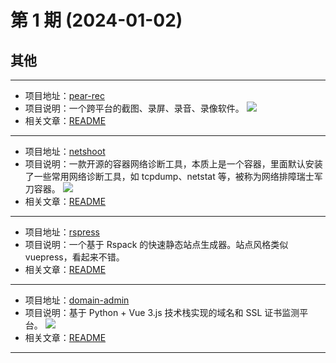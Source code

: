 # 第 1 期 (2024-01-02)

## 其他

---
- 项目地址：[pear-rec](https://github.com/027xiguapi/pear-rec)
- 项目说明：一个跨平台的截图、录屏、录音、录像软件。
  ![](\weekly\static\images\2024-01-02\1702909467246.png)
- 相关文章：[README](https://github.com/027xiguapi/pear-rec/blob/main/README.zh-CN.md)
---
- 项目地址：[netshoot](https://github.com/nicolaka/netshoot)
- 项目说明：一款开源的容器网络诊断工具，本质上是一个容器，里面默认安装了一些常用网络诊断工具，如 tcpdump、netstat 等，被称为网络排障瑞士军刀容器。
  ![](\weekly\static\images\2024-01-02\1703206893511.png)
- 相关文章：[README](https://github.com/nicolaka/netshoot)
---
- 项目地址：[rspress](https://github.com/web-infra-dev/rspress)
- 项目说明：一个基于 Rspack 的快速静态站点生成器。站点风格类似 vuepress，看起来不错。
- 相关文章：[README](https://github.com/web-infra-dev/rspress#rspress)
---
- 项目地址：[domain-admin](https://github.com/mouday/domain-admin)
- 项目说明：基于 Python + Vue 3.js 技术栈实现的域名和 SSL 证书监测平台。
  ![](\weekly\static\images\2024-01-02\1703774498579.png)
- 相关文章：[README](https://github.com/mouday/domain-admin#domain-admin)
---
